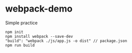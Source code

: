 # webpack-demo
Simple practice

````
npm init
npm install webpack --save-dev
"build": "webpack ./js/app.js -o dist" // package.json
npm run build
````
